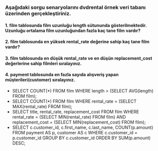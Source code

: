 ### Aşağıdaki sorgu senaryolarını dvdrental örnek veri tabanı üzerinden gerçekleştiriniz.

#### 1. film tablosunda film uzunluğu length sütununda gösterilmektedir. Uzunluğu ortalama film uzunluğundan fazla kaç tane film vardır?
#### 2. film tablosunda en yüksek rental_rate değerine sahip kaç tane film vardır?
#### 3. film tablosunda en düşük rental_rate ve en düşün replacement_cost değerlerine sahip filmleri sıralayınız.
#### 4. payment tablosunda en fazla sayıda alışveriş yapan müşterileri(customer) sıralayınız.

* SELECT COUNT(*) FROM film WHERE length > (SELECT AVG(length) FROM film);
* SELECT COUNT(*) FROM film WHERE rental_rate = (SELECT MAX(rental_rate) FROM film);
* SELECT title, rental_rate, replacement_cost FROM film WHERE rental_rate = (SELECT MIN(rental_rate) FROM film)
AND replacement_cost = (SELECT MIN(replacement_cost) FROM film);
* SELECT c.customer_id, c.first_name, c.last_name, COUNT(p.amount) FROM payment AS p, customer AS c 
WHERE c.customer_id = p.customer_id GROUP BY c.customer_id ORDER BY SUM(p.amount) DESC;